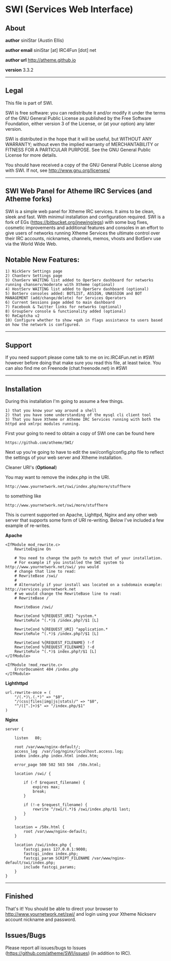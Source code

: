 # SWI (Services Web Interface)

## About

**author** siniStar (Austin Ellis)

**author email** siniStar [at] IRC4Fun [dot] net

**author url** http://atheme.github,io

**version** 3.3.2

- - -

## Legal
This file is part of SWI.

SWI is free software: you can redistribute it and/or modify
it under the terms of the GNU General Public License as published by
the Free Software Foundation, either version 3 of the License, or
(at your option) any later version.

SWI is distributed in the hope that it will be useful,
but WITHOUT ANY WARRANTY; without even the implied warranty of
MERCHANTABILITY or FITNESS FOR A PARTICULAR PURPOSE.  See the
GNU General Public License for more details.

You should have received a copy of the GNU General Public License
along with SWI.  If not, see http://www.gnu.org/licenses/

- - -

## SWI Web Panel for Atheme IRC Services (and Atheme forks)

SWI is a simple web panel for Xtheme IRC services. It aims to be clean, sleek and fast. With minimul installation and configuration required.
SWI is a fork of EGs (https://bitbucket.org/jnewing/egs) with some bug fixes, cosmetic improvements and additional features and consoles in
an effort to give users of networks running Xtheme Services the ultimate control over their IRC accounts, nicknames, channels, memos, vhosts
and BotServ use via the World Wide Web.

## Notable New Features:

    1) NickServ Settings page
	2) ChanServ Settings page
	3) ChanServ WAITING list added to OperServ dashboard for networks running chanserv/moderate with Xtheme (optional)
	4) HostServ WAITING list added to OperServ dashboard (optional)
	5) BotServ consoles added: BOTLIST, ASSIGN, UNASSIGN and BOT MANAGEMENT (add/change/delete) for Services Operators
    6) Current Sessions page added to main dashboard
	7) Facebook & Twitter links for networks (optional)
	8) GroupServ console & functionality added (optional)
	9) ReCaptcha v2
	10) Configure whether to show +qah in flags assistance to users based on how the network is configured.

- - -

## Support

If you need support please come talk to me on irc.IRC4Fun.net in #SWI however before doing that make sure you read this file, at
least twice.  You can also find me on Freenode (chat.freenode.net) in #SWI

- - -

## Installation

During this installation I'm going to assume a few things.

    1) that you know your way around a shell
    2) that you have some understanding of the mysql cli client tool
    3) That you have Xtheme or Atheme IRC Services running with both the httpd and xmlrpc modules running.


First your going to need to obtain a copy of SWI one can be found here

	https://github.com/atheme/SWI/

Next up you're going to have to edit the swi/config/config.php file to reflect the settings of your web server and Xtheme installation.

Cleaner URI's (**Optional**)

You may want to remove the index.php in the URI.

	http://www.yournetwork.net/swi/index.php/more/stuffhere

to something like

	http://www.yournetwork.net/swi/more/stuffhere

This is current supported on Apache, Lighttpd, Nginx and any other web server that supports some form of URI re-writing. Below I've included a few example of re-writes.

**Apache**

	<IfModule mod_rewrite.c>
		RewriteEngine On
		
		# You need to change the path to match that of your installation.
		# For example if you installed the SWI system to http://www.yournetwork.net/swi/ you would 
		# change that line to read:
    	# RewriteBase /swi/
		#     
		# Alternately if your install was located on a subdomain example: http://services.yournetwork.net 
		# we would change the RewriteBase line to read:
		# RewriteBase /
		
		RewriteBase /swi/
		
		RewriteCond %{REQUEST_URI} ^system.*
		RewriteRule ^(.*)$ /index.php?/$1 [L]
		
		RewriteCond %{REQUEST_URI} ^application.*
		RewriteRule ^(.*)$ /index.php?/$1 [L]
		
		RewriteCond %{REQUEST_FILENAME} !-f
		RewriteCond %{REQUEST_FILENAME} !-d
		RewriteRule ^(.*)$ index.php?/$1 [L]
	</IfModule>
	
	<IfModule !mod_rewrite.c>
		ErrorDocument 404 /index.php
	</IfModule>


**Lighthttpd**

	url.rewrite-once = (
 		"/(.*)\.(.*)" => "$0",
 		"/(css|files|img|js|stats)/" => "$0",
 		"^/([^.]+)$" => "/index.php/$1"
	)

**Nginx**

 	server {
    
    	listen   80;
    	
    	root /var/www/nginx-default/;
    	access_log  /var/log/nginx/localhost.access.log;
    	index index.php index.html index.htm;

    	error_page 500 502 503 504  /50x.html;
	
    	location /swi/ {
        	
        	if (-f $request_filename) {
            	expires max;
            	break;
        	}
    	
        	if (!-e $request_filename) {
            	rewrite ^/swi/(.*)$ /swi/index.php/$1 last;
        	}
    	}
    
    	location = /50x.html {
        	root /var/www/nginx-default;
    	}
	
    	location /swi/index.php {
        	fastcgi_pass 127.0.0.1:9000;
        	fastcgi_index index.php;
        	fastcgi_param SCRIPT_FILENAME /var/www/nginx-default/swi/index.php;
        	include fastcgi_params;
    	}
	}

 - - -

## Finished

That's it! You should be able to direct your browser to http://www.yournetwork.net/swi/ and login using your Xtheme Nickserv account nickname and password.

## Issues/Bugs

Please report all issues/bugs to Issues (https://github.com/atheme/SWI/issues) (in addition to IRC). 




